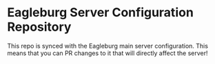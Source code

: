 # Eagleburg Server Configuration Repository  
This repo is synced with the Eagleburg main server configuration. This means that you can PR changes to it that will directly affect the server!
